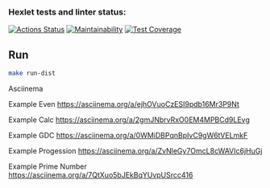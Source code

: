 ### Hexlet tests and linter status:
[![Actions Status](https://github.com/JohnMotherWain/java-project-61/workflows/hexlet-check/badge.svg)](https://github.com/JohnMotherWain/java-project-61/actions)
[![Maintainability](https://api.codeclimate.com/v1/badges/bc953fb0ab378995dab3/maintainability)](https://codeclimate.com/github/JohnMotherWain/java-project-61/java-package/maintainability)
[![Test Coverage](https://api.codeclimate.com/v1/badges/bc953fb0ab378995dab3/test_coverage)](https://codeclimate.com/github/JohnMotherWain/java-project-61/java-package/test_coverage)

## Run
```sh
make run-dist
```

Asciinema

Example Even
https://asciinema.org/a/ejhOVuoCzESI9pdb16Mr3P9Nt

Example Calc
https://asciinema.org/a/2gmJNbrvRxO0EM4MPBCd9LEvg

Example GDC
https://asciinema.org/a/0WMiDBPqnBpIvC9gW6tVELmkF

Example Progession
https://asciinema.org/a/ZvNleGy7OmcL8cWAVIc6jHuGj

Example Prime Number
https://asciinema.org/a/7QtXuo5bJEkBqYUvpUSrcc416

